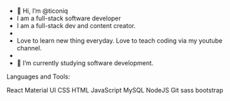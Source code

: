 - 👋 Hi, I’m @ticoniq
- I am a full-stack software developer
- I am a full-stack dev and content creator.
- 
- Love to learn new thing everyday. Love to teach coding via my youtube channel.
- 
- 🔭 I’m currently studying software development.
<!-- 📫 How to reach me: Email / Linkedin
Connect with me:
sohailbatoor sohailbatoor sohail_batoor -->

Languages and Tools:

React  Material UI  CSS  HTML  JavaScript  MySQL  NodeJS  Git  sass bootstrap

<!---
ticoniq/ticoniq is a ✨ special ✨ repository because its `README.md` (this file) appears on your GitHub profile.
You can click the Preview link to take a look at your changes.
--->
